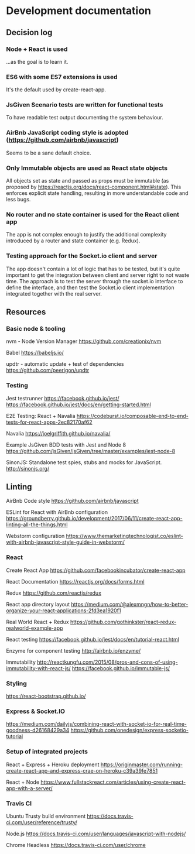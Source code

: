 # Development documentation

## Decision log

### Node + React is used
...as the goal is to learn it.

### ES6 with some ES7 extensions is used
It's the default used by create-react-app.

### JsGiven Scenario tests are written for functional tests
To have readable test output documenting the system behaviour.

### AirBnb JavaScript coding style is adopted (https://github.com/airbnb/javascript)
Seems to be a sane default choice.

### Only Immutable objects are used as React state objects
All objects set as state and passed as props must be immutable 
(as proposed by https://reactjs.org/docs/react-component.html#state).
This enforces explicit state handling, resulting in more understandable code and less bugs.

### No router and no state container is used for the React client app
The app is not complex enough to justify the additional complexity introduced
by a router and state container (e.g. Redux).

### Testing approach for the Socket.io client and server  
The app doesn't contain a lot of logic that has to be tested, but it's quite important to get the 
integration between client and server right to not waste time. 
The approach is to test the server through the socket.io interface to define the interface, 
and then test the Socket.io client implementation integrated together with the real server. 

## Resources

### Basic node & tooling

nvm - Node Version Manager
https://github.com/creationix/nvm

Babel
https://babeljs.io/

updtr - automatic update + test of dependencies
https://github.com/peerigon/updtr

### Testing

Jest testrunner
https://facebook.github.io/jest/
https://facebook.github.io/jest/docs/en/getting-started.html

E2E Testing: React + Navalia 
https://codeburst.io/composable-end-to-end-tests-for-react-apps-2ec82170af62

Navalia
https://joelgriffith.github.io/navalia/

Example JsGiven BDD tests with Jest and Node 8 
https://github.com/jsGiven/jsGiven/tree/master/examples/jest-node-8 

SinonJS: Standalone test spies, stubs and mocks for JavaScript. 
http://sinonjs.org/

## Linting

AirBnb Code style
https://github.com/airbnb/javascript

ESLint for React with AirBnb configuration
https://groundberry.github.io/development/2017/06/11/create-react-app-linting-all-the-things.html

Webstorm configuration
https://www.themarketingtechnologist.co/eslint-with-airbnb-javascript-style-guide-in-webstorm/

### React

Create React App
https://github.com/facebookincubator/create-react-app

React Documentation
https://reactjs.org/docs/forms.html

Redux
https://github.com/reactjs/redux

React app directory layout
https://medium.com/@alexmngn/how-to-better-organize-your-react-applications-2fd3ea1920f1

Real World React + Redux
https://github.com/gothinkster/react-redux-realworld-example-app

React testing
https://facebook.github.io/jest/docs/en/tutorial-react.html

Enzyme for component testing
http://airbnb.io/enzyme/

Immutability
http://reactkungfu.com/2015/08/pros-and-cons-of-using-immutability-with-react-js/
https://facebook.github.io/immutable-js/

### Styling

https://react-bootstrap.github.io/


### Express & Socket.IO

https://medium.com/dailyjs/combining-react-with-socket-io-for-real-time-goodness-d26168429a34 
https://github.com/onedesign/express-socketio-tutorial

### Setup of integrated projects
React + Express + Heroku deployment 
https://originmaster.com/running-create-react-app-and-express-crae-on-heroku-c39a39fe7851

React + Node
https://www.fullstackreact.com/articles/using-create-react-app-with-a-server/

### Travis CI

Ubuntu Trusty build environment
https://docs.travis-ci.com/user/reference/trusty/

Node.js
https://docs.travis-ci.com/user/languages/javascript-with-nodejs/

Chrome Headless
https://docs.travis-ci.com/user/chrome
